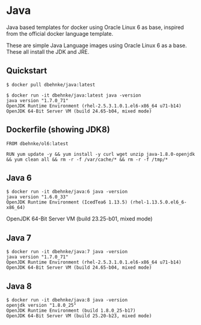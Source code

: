 Java
====

Java based templates for docker using Oracle Linux 6 as base, inspired from the official
docker language template.

These are simple Java Language images using Oracle Linux 6 as a base.  
These all install the JDK and JRE.

## Quickstart

    $ docker pull dbehnke/java:latest
    
    $ docker run -it dbehnke/java:latest java -version
    java version "1.7.0_71"
    OpenJDK Runtime Environment (rhel-2.5.3.1.0.1.el6-x86_64 u71-b14)
    OpenJDK 64-Bit Server VM (build 24.65-b04, mixed mode)


## Dockerfile (showing JDK8)

    FROM dbehnke/ol6:latest

    RUN yum update -y && yum install -y curl wget unzip java-1.8.0-openjdk && yum clean all && rm -r -f /var/cache/* && rm -r -f /tmp/*

## Java 6

    $ docker run -it dbehnke/java:6 java -version
    java version "1.6.0_33"
    OpenJDK Runtime Environment (IcedTea6 1.13.5) (rhel-1.13.5.0.el6_6-x86_64)
OpenJDK 64-Bit Server VM (build 23.25-b01, mixed mode)

## Java 7

    $ docker run -it dbehnke/java:7 java -version
    java version "1.7.0_71"
    OpenJDK Runtime Environment (rhel-2.5.3.1.0.1.el6-x86_64 u71-b14)
    OpenJDK 64-Bit Server VM (build 24.65-b04, mixed mode)

## Java 8

    $ docker run -it dbehnke/java:8 java -version
    openjdk version "1.8.0_25"
    OpenJDK Runtime Environment (build 1.8.0_25-b17)
    OpenJDK 64-Bit Server VM (build 25.20-b23, mixed mode)
